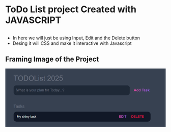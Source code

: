 # ToDo List project Created with JAVASCRIPT
## 
- In here we will just be using Input, Edit and the Delete button
- Desing it will CSS and make it interactive with Javascript

## Framing Image of the Project
<img src="./Images/TODOList 2025.png" alt="TODOList 2025">